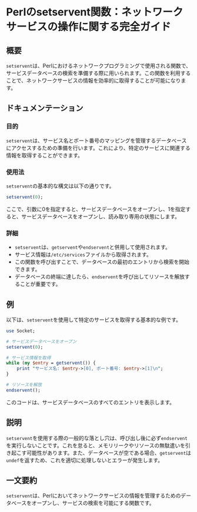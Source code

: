 <!--
Meta Description: # Perlのsetservent関数：ネットワークサービスの操作に関する完全ガイド ## 概要 `setservent`は、Perlにおけるネットワークプログラミングで使用される関数で、サービスデータベースの検索を準備する際に用いられます。この関数を利用することで、ネットワークサービスの情報を効率...
Meta Keywords: setservent, endservent, getservent, entry, perl
-->

# Perlのsetservent関数：ネットワークサービスの操作に関する完全ガイド

## 概要
`setservent`は、Perlにおけるネットワークプログラミングで使用される関数で、サービスデータベースの検索を準備する際に用いられます。この関数を利用することで、ネットワークサービスの情報を効率的に取得することが可能になります。

## ドキュメンテーション
### 目的
`setservent`は、サービス名とポート番号のマッピングを管理するデータベースにアクセスするための準備を行います。これにより、特定のサービスに関連する情報を取得することができます。

### 使用法
`setservent`の基本的な構文は以下の通りです。

```perl
setservent(0);
```

ここで、引数に0を指定すると、サービスデータベースをオープンし、1を指定すると、サービスデータベースをオープンし、読み取り専用の状態にします。

### 詳細
- `setservent`は、`getservent`や`endservent`と併用して使用されます。
- サービス情報は`/etc/services`ファイルから取得されます。
- この関数を呼び出すことで、データベースの最初のエントリから検索を開始できます。
- データベースの終端に達したら、`endservent`を呼び出してリソースを解放することが重要です。

## 例
以下は、`setservent`を使用して特定のサービスを取得する基本的な例です。

```perl
use Socket;

# サービスデータベースをオープン
setservent(0);

# サービス情報を取得
while (my $entry = getservent()) {
    print "サービス名: $entry->[0], ポート番号: $entry->[1]\n";
}

# リソースを解放
endservent();
```

このコードは、サービスデータベースのすべてのエントリを表示します。

## 説明
`setservent`を使用する際の一般的な落とし穴は、呼び出し後に必ず`endservent`を実行しないことです。これを怠ると、メモリリークやリソースの無駄遣いを引き起こす可能性があります。また、データベースが空である場合、`getservent`は`undef`を返すため、これを適切に処理しないとエラーが発生します。

## 一文要約
`setservent`は、Perlにおいてネットワークサービスの情報を管理するためのデータベースをオープンし、サービスの検索を可能にする関数です。